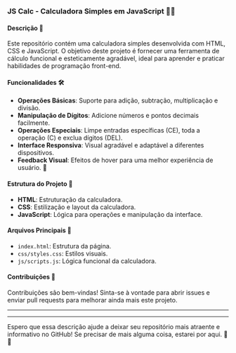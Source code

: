 ### JS Calc - Calculadora Simples em JavaScript 🧮✨

#### Descrição 📜
Este repositório contém uma calculadora simples desenvolvida com HTML, CSS e JavaScript. O objetivo deste projeto é fornecer uma ferramenta de cálculo funcional e esteticamente agradável, ideal para aprender e praticar habilidades de programação front-end.

#### Funcionalidades 🛠️
- **Operações Básicas**: Suporte para adição, subtração, multiplicação e divisão.
- **Manipulação de Dígitos**: Adicione números e pontos decimais facilmente.
- **Operações Especiais**: Limpe entradas específicas (CE), toda a operação (C) e exclua dígitos (DEL).
- **Interface Responsiva**: Visual agradável e adaptável a diferentes dispositivos.
- **Feedback Visual**: Efeitos de hover para uma melhor experiência de usuário. 🎨

#### Estrutura do Projeto 📂
- **HTML**: Estruturação da calculadora.
- **CSS**: Estilização e layout da calculadora.
- **JavaScript**: Lógica para operações e manipulação da interface.



#### Arquivos Principais 📄
- `index.html`: Estrutura da página.
- `css/styles.css`: Estilos visuais.
- `js/scripts.js`: Lógica funcional da calculadora.

#### Contribuições 🤝
Contribuições são bem-vindas! Sinta-se à vontade para abrir issues e enviar pull requests para melhorar ainda mais este projeto.

---

---

Espero que essa descrição ajude a deixar seu repositório mais atraente e informativo no GitHub! Se precisar de mais alguma coisa, estarei por aqui. 🚀✨
